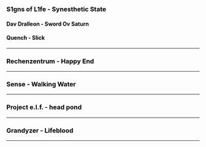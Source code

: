 ### <a href="https://www.youtube.com/watch?v=QMV3A65PTG0" style="color: black; text-decoration: none;">S1gns of L1fe - Synesthetic State</a>

#### <a href="https://www.youtube.com/watch?v=HhmHj1Wn5s4" style="color: black; text-decoration: none;">Dav Dralleon - Sword Ov Saturn</a>

#### <a href="https://www.youtube.com/watch?v=Q13-FiOJvFk" style="color: black; text-decoration: none;">Quench - Slick</a>
---
### <a href="https://www.youtube.com/watch?v=Jydilwi-ric" style="color: black; text-decoration: none;">Rechenzentrum - Happy End</a>
---
### <a href="https://www.youtube.com/watch?v=w9sSkEWbopA" style="color: black; text-decoration: none;">Sense - Walking Water</a>
---
### <a href="https://www.youtube.com/watch?v=YGCLUFllkjw" style="color: black; text-decoration: none;">Project e.l.f. - head pond</a>
---
### <a href="https://www.youtube.com/watch?v=yH1kp0A_LzQ" style="color: black; text-decoration: none;">Grandyzer - Lifeblood</a>
---
